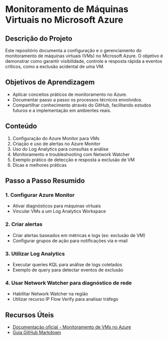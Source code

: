 # Monitoramento de Máquinas Virtuais no Microsoft Azure

## Descrição do Projeto
Este repositório documenta a configuração e o gerenciamento do monitoramento de máquinas virtuais (VMs) no Microsoft Azure. O objetivo é demonstrar como garantir visibilidade, controle e resposta rápida a eventos críticos, como a exclusão acidental de uma VM.

## Objetivos de Aprendizagem
- Aplicar conceitos práticos de monitoramento no Azure.
- Documentar passo a passo os processos técnicos envolvidos.
- Compartilhar conhecimento através do GitHub, facilitando estudos futuros e a implementação em ambientes reais.

## Conteúdo
1. Configuração do Azure Monitor para VMs
2. Criação e uso de alertas no Azure Monitor
3. Uso do Log Analytics para consultas e análise
4. Monitoramento e troubleshooting com Network Watcher
5. Exemplo prático de detecção e resposta a exclusão de VM
6. Dicas e melhores práticas

## Passo a Passo Resumido

### 1. Configurar Azure Monitor
- Ativar diagnósticos para máquinas virtuais
- Vincular VMs a um Log Analytics Workspace

### 2. Criar alertas
- Criar alertas baseados em métricas e logs (ex: exclusão de VM)
- Configurar grupos de ação para notificações via e-mail

### 3. Utilizar Log Analytics
- Executar queries KQL para análise de logs coletados
- Exemplo de query para detectar eventos de exclusão

### 4. Usar Network Watcher para diagnóstico de rede
- Habilitar Network Watcher na região
- Utilizar recurso IP Flow Verify para analisar tráfego

## Recursos Úteis
- [Documentação oficial - Monitoramento de VMs no Azure](https://learn.microsoft.com/azure/azure-monitor/insights/vminsights-overview)
- [Guia GitHub Markdown](https://guides.github.com/features/mastering-markdown/)

